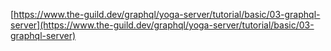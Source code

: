 [https://www.the-guild.dev/graphql/yoga-server/tutorial/basic/03-graphql-server](https://www.the-guild.dev/graphql/yoga-server/tutorial/basic/03-graphql-server)